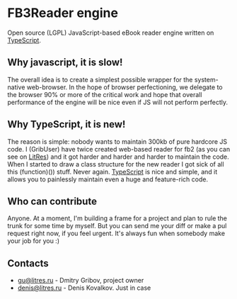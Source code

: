 FB3Reader engine
=========

Open source (LGPL) JavaScript-based eBook reader engine written on [TypeScript](https://www.typescriptlang.org/).

Why javascript, it is slow!
---------
The overall idea is to create a simplest possible wrapper for the system-native web-browser. In the
hope of browser perfectioning, we delegate to the browser 90% or more of the critical work and hope that overall
performance of the engine will be nice even if JS will not perform perfectly.


Why TypeScript, it is new!
---------
The reason is simple: nobody wants to maintain 300kb of pure hardcore JS code. I (GribUser) have twice created web-based
reader for fb2 (as you can see on [LitRes](http://www.litres.ru/)) and it got harder and harder and harder
to maintain the code. When I started to draw a class structure for the new reader I got sick of all this (function)()) stuff. Never again.
[TypeScript](https://typescriptlang.org/) is nice and simple, and it allows you to painlessly maintain
even a huge and feature-rich code.


Who can contribute
---------
Anyone. At a moment, I'm building a frame for a project and plan to rule the trunk for some time by myself. But you can
send me your diff or make a pul request right now, if you feel urgent. It's always fun when somebody
make your job for you :)


Contacts
---------
* gu@litres.ru - Dmitry Gribov, project owner
* denis@litres.ru - Denis Kovalkov. Just in case
